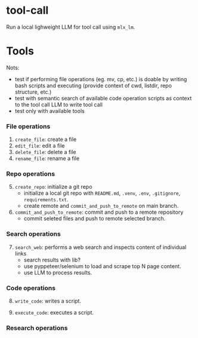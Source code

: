 # tool-call

Run a local lighweight LLM for tool call using `mlx_lm`.

# Tools

Nots:
- test if performing file operations (eg. mv, cp, etc.) is doable by writing bash scripts and executing (provide context of cwd, listdir, repo structure, etc.)
- test with semantic search of available code operation scripts as context to the tool call LLM to write tool call
- test only with available tools

### File operations
1. `create_file`: create a file
2. `edit_file`: edit a file
3. `delete_file`: delete a file
4. `rename_file`: rename a file

### Repo operations
5. `create_repo`: initialize a git repo
    - initialize a local git repo with `README.md`, `.venv`, `.env`, `.gitignore`, `requirements.txt`.
    - create remote and `commit_and_push_to_remote` on main branch.
6. `commit_and_push_to_remote`: commit and push to a remote repository
    - commit seleted files and push to remote selected branch.

### Search operations
7. `search_web`: performs a web search and inspects content of individual links
    - search results with lib?
    - use pyppeteer/selenium to load and scrape top N page content.
    - use LLM to process results.

### Code operations
8. `write_code`: writes a script.

9. `execute_code`: executes a script.

### Research operations
